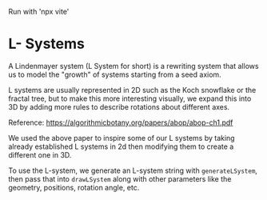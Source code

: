 Run with 'npx vite'

# L- Systems

A Lindenmayer system (L System for short) is a rewriting system that allows us to model the "growth" of systems starting from a seed axiom.

L systems are usually represented in 2D such as the Koch snowflake or the fractal tree, but to make this more interesting visually, we expand this into 3D by adding more rules to describe rotations about different axes.

Reference: https://algorithmicbotany.org/papers/abop/abop-ch1.pdf

We used the above paper to inspire some of our L systems by taking already established L systems in 2d then modifying them to create a different one in 3D.

To use the L-system, we generate an L-system string with `generateLSystem`, then pass that into `drawLSystem` along with other parameters like the geometry, positions, rotation angle, etc.
